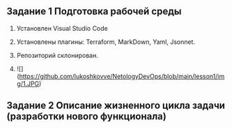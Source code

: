 
## Задание 1 Подготовка рабочей среды


1. Установлен Visual Studio Code

2. Установлены плагины:
Terraform,
MarkDown,
Yaml,
Jsonnet.
3. Репозиторий склонирован.
4. ![] (https://github.com/lukoshkovve/NetologyDevOps/blob/main/lesson1/img/1.JPG)



## Задание 2 Описание жизненного цикла задачи (разработки нового функционала)
